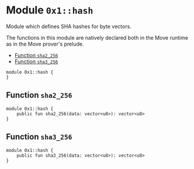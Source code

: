 <a id="0x1_hash"></a>

# Module `0x1::hash`

Module which defines SHA hashes for byte vectors.

The functions in this module are natively declared both in the Move runtime
as in the Move prover&apos;s prelude.

- [Function `sha2_256`](#0x1_hash_sha2_256)
- [Function `sha3_256`](#0x1_hash_sha3_256)

```move
module 0x1::hash {
}
```

<a id="0x1_hash_sha2_256"></a>

## Function `sha2_256`

```move
module 0x1::hash {
    public fun sha2_256(data: vector<u8>): vector<u8>
}
```

<a id="0x1_hash_sha3_256"></a>

## Function `sha3_256`

```move
module 0x1::hash {
    public fun sha3_256(data: vector<u8>): vector<u8>
}
```
